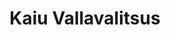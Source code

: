 ---
title: Kaiu Vallavalitsus
maintainer_name: Maie Teearu
maintainer_email: maie.teearu@kaiu.ee
description: '' 
twitter: ''
---